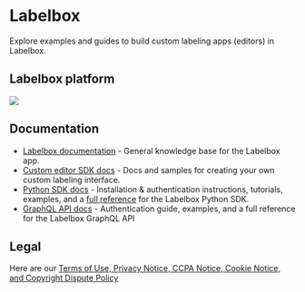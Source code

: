 # Labelbox
Explore examples and guides to build custom labeling apps (editors) in Labelbox.

## Labelbox platform
![](https://files.readme.io/a16e8c0-Screen_Shot_2022-08-29_at_12.20.15_AM.png)

## Documentation
* [Labelbox documentation](https://docs.labelbox.com/) - General knowledge base for the Labelbox app.
* [Custom editor SDK docs](https://github.com/Labelbox/labelbox/tree/master/custom-interfaces) - Docs and samples for creating your own custom labeling interface.
* [Python SDK docs](https://docs.labelbox.com/reference/installation-authentication) - Installation & authentication instructions, tutorials, examples, and a [full reference](https://labelbox-python.readthedocs.io/en/latest/) for the Labelbox Python SDK.
* [GraphQL API docs](https://docs.labelbox.com/reference/annotation-counts) - Authentication guide, examples, and a full reference for the Labelbox GraphQL API

## Legal
Here are our [Terms of Use, Privacy Notice, CCPA Notice, Cookie Notice, and Copyright Dispute Policy](https://docs.labelbox.com/en/legal)
